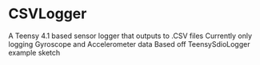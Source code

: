 # CSVLogger
A Teensy 4.1 based sensor logger that outputs to .CSV files
Currently only logging Gyroscope and Accelerometer data
Based off TeensySdioLogger example sketch
